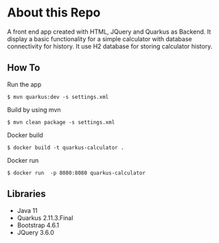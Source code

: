 # About this Repo

A front end app created with HTML, JQuery and Quarkus as Backend. It display a basic functionality for a simple calculator with database connectivity for history. It use H2 database for storing calculator history.

How To
------------

Run the app
 ```
 $ mvn quarkus:dev -s settings.xml
 ```

Build by using mvn
 ```
 $ mvn clean package -s settings.xml
 ```

Docker build
 ```
 $ docker build -t quarkus-calculator .
 ```

Docker run 
 ```
 $ docker run  -p 8080:8080 quarkus-calculator
 ```

Libraries
------------
- Java 11
- Quarkus 2.11.3.Final
- Bootstrap 4.6.1
- JQuery 3.6.0